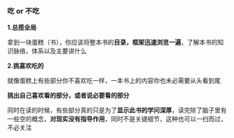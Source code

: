 ### 吃 or 不吃

**1.总揽全局**

拿到一块蛋糕（书），你应该将整本书的**目录，框架迅速浏览一遍**，了解本书的知识脉络，体系以及主要讲什么


**2.挑喜欢吃的**

就像蛋糕上有些部分你不喜欢吃一样，一本书上的内容你也未必需要从头看到尾

**挑出自己喜欢看的部分，或者说必要看的部分**

同时在读的时候，有些部分真的只是为了**显示此书的学问深厚**，读完除了脑子里有一些空的概念，**对现实没有指导作用**，同时不是关键细节，这种也可以一扫而过，不必关注